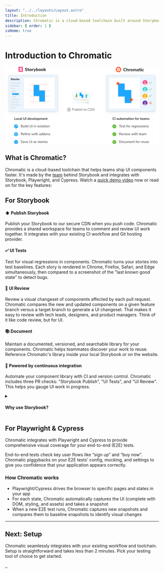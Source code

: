 ```yaml
---
layout: "../../layouts/Layout.astro"
title: Introduction
description: Chromatic is a cloud-based toolchain built around Storybook to help teams develop robust UI components faster, together.
sidebar: { order: 1 }
isHome: true
---
```


# Introduction to Chromatic

![Chromatic Overview](../../images/storybook-chromatic-overview.png)

## What is Chromatic?

Chromatic is a cloud-based toolchain that helps teams ship UI components faster. It's made by the [team](https://www.chromatic.com/company/about) behind Storybook and integrates with Storybook, Playwright, and Cypress. Watch a [quick demo video](https://youtu.be/zhrboql8UuU) now or read on for the key features:

## For Storybook

#### ⬆️ Publish Storybook

Publish your Storybook to our secure CDN when you push code. Chromatic provides a shared workspace for teams to comment and review UI work together. It integrates with your existing CI workflow and Git hosting provider.

#### ✅ UI Tests

Test for visual regressions in components. Chromatic turns your stories into test baselines. Each story is rendered in Chrome, Firefox, Safari, and Edge simultaneously, then compared to a screenshot of the "last known good state" to detect bugs.

#### 💬 UI Review

Review a visual changeset of components affected by each pull request. Chromatic compares the new and updated components on a given feature branch versus a target branch to generate a UI changeset. That makes it easy to review with tech leads, designers, and product managers. Think of it like code review, but for UI.

#### 📚 Document

Maintain a documented, versioned, and searchable library for your components. Chromatic helps teammates discover your work to reuse. Reference Chromatic's library inside your local Storybook or on the website.

#### 🚥 Powered by continuous integration

Automate your component library with CI and version control. Chromatic includes three PR checks: "Storybook Publish", "UI Tests", and "UI Review". This helps you gauge UI work in progress.

<details>
<summary><h4 class="no-anchor">Why use Storybook?</h4></summary>

[Storybook](https://storybook.js.org) is an open source tool built for developing UI components in isolation and creating living, interactive component documentation. Storybook makes it trivial to reproduce hard to reach component states and ensuring those states are documented in code. When you adopt Storybook you also unlock automation for UI components and libraries via Chromatic.

New to Storybook? Read our peer-reviewed guides for professional developers at [storybook.js.org/tutorials](https://storybook.js.org/tutorials/).

</details>

## For Playwright & Cypress

Chromatic integrates with Playwright and Cypress to provide comprehensive visual coverage for your end-to-end (E2E) tests.

End-to-end tests check key user flows like “sign up” and “buy now". Chromatic piggybacks on your E2E tests' config, mocking, and settings to give you confidence that your application appears correctly.

### How Chromatic works

- Playwright/Cypress drives the browser to specific pages and states in your app
- For each state, Chromatic automatically captures the UI (complete with DOM, styling, and assets) and takes a snapshot
- When a new E2E test runs, Chromatic captures new snapshots and compares them to baseline snapshots to identify visual changes
  
---

## Next: Setup

Chromatic seamlessly integrates with your existing workflow and toolchain. Setup is straightforward and takes less than 2 minutes. Pick your testing tool of choice to get started.

<div class="btn-integration-group">
  <a class="btn-integration" href="/docs/storybook/setup" title="Storybook">
    <img src="/docs/assets/storybook.svg" alt="" />
  </a>
  <a class="btn-integration" href="/docs/playwright/setup" title="Playwright">
    <img src="/docs/assets/playwright.svg" alt="" />
  </a>
  <a class="btn-integration" href="/docs/cypress/setup" title="Cypress">
    <img src="/docs/assets/cypress.svg" alt="" />
  </a>
</div>
